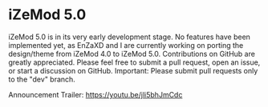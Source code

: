 # iZeMod 5.0

iZeMod 5.0 is in its very early development stage. No features have been implemented yet, as EnZaXD and I are currently working on porting the design/theme from iZeMod 4.0 to iZeMod 5.0. Contributions on GitHub are greatly appreciated. Please feel free to submit a pull request, open an issue, or start a discussion on GitHub. Important: Please submit pull requests only to the "dev" branch.

Announcement Trailer: https://youtu.be/jli5bhJmCdc